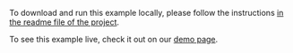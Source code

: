 To download and run this example locally, please follow the instructions [in the readme file of the project](https://github.com/acidb/mobiscroll-demos-vue?tab=readme-ov-file#mobiscroll-vue-demos).

To see this example live, check it out on our [demo page](https://demo.mobiscroll.com/vue/scheduler/drag-drop-between-calendar-instances#).